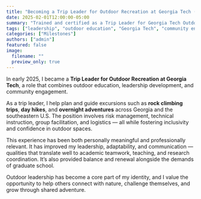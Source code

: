 ```yaml
---
title: "Becoming a Trip Leader for Outdoor Recreation at Georgia Tech (2025)"
date: 2025-02-01T12:00:00-05:00
summary: "Trained and certified as a Trip Leader for Georgia Tech Outdoor Recreation, guiding others through climbing, hiking, and outdoor leadership experiences."
tags: ["leadership", "outdoor education", "Georgia Tech", "community engagement"]
categories: ["Milestones"]
authors: ["admin"]
featured: false
image:
  filename: ""
  preview_only: true
---
```


In early 2025, I became a **Trip Leader for Outdoor Recreation at Georgia Tech**, a role that combines outdoor education, leadership development, and community engagement.

As a trip leader, I help plan and guide excursions such as **rock climbing trips**, **day hikes**, and **overnight adventures** across Georgia and the southeastern U.S. The position involves risk management, technical instruction, group facilitation, and logistics — all while fostering inclusivity and confidence in outdoor spaces.

This experience has been both personally meaningful and professionally relevant. It has improved my leadership, adaptability, and communication — qualities that translate well to academic teamwork, teaching, and research coordination. It’s also provided balance and renewal alongside the demands of graduate school.

Outdoor leadership has become a core part of my identity, and I value the opportunity to help others connect with nature, challenge themselves, and grow through shared adventure.